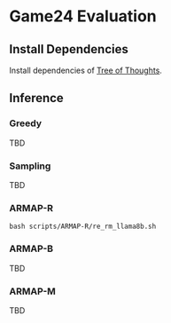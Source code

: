 # Game24 Evaluation
## Install Dependencies
Install dependencies of [Tree of Thoughts](https://github.com/princeton-nlp/tree-of-thought-llm/tree/ab400345c5ea39d28ea6d7d3be0e417b11113c87).


## Inference


### Greedy

TBD

### Sampling

TBD

### ARMAP-R

```
bash scripts/ARMAP-R/re_rm_llama8b.sh
```

### ARMAP-B

TBD

### ARMAP-M

TBD